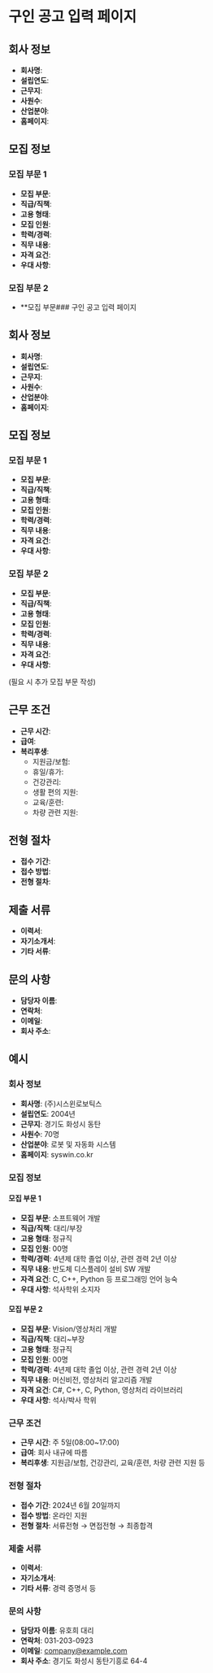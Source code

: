 # 구인 공고 입력 페이지

## 회사 정보
- **회사명**: 
- **설립연도**: 
- **근무지**: 
- **사원수**: 
- **산업분야**: 
- **홈페이지**: 

## 모집 정보
### 모집 부문 1
- **모집 부문**: 
- **직급/직책**: 
- **고용 형태**: 
- **모집 인원**: 
- **학력/경력**: 
- **직무 내용**: 
- **자격 요건**: 
- **우대 사항**: 

### 모집 부문 2
- **모집 부문### 구인 공고 입력 페이지

## 회사 정보
- **회사명**: 
- **설립연도**: 
- **근무지**: 
- **사원수**: 
- **산업분야**: 
- **홈페이지**: 

## 모집 정보
### 모집 부문 1
- **모집 부문**: 
- **직급/직책**: 
- **고용 형태**: 
- **모집 인원**: 
- **학력/경력**: 
- **직무 내용**: 
- **자격 요건**: 
- **우대 사항**: 

### 모집 부문 2
- **모집 부문**: 
- **직급/직책**: 
- **고용 형태**: 
- **모집 인원**: 
- **학력/경력**: 
- **직무 내용**: 
- **자격 요건**: 
- **우대 사항**: 

(필요 시 추가 모집 부문 작성)

## 근무 조건
- **근무 시간**: 
- **급여**: 
- **복리후생**: 
  - 지원금/보험: 
  - 휴일/휴가: 
  - 건강관리: 
  - 생활 편의 지원: 
  - 교육/훈련: 
  - 차량 관련 지원: 

## 전형 절차
- **접수 기간**: 
- **접수 방법**: 
- **전형 절차**: 

## 제출 서류
- **이력서**: 
- **자기소개서**: 
- **기타 서류**: 

## 문의 사항
- **담당자 이름**: 
- **연락처**: 
- **이메일**: 
- **회사 주소**: 

## 예시

### 회사 정보
- **회사명**: (주)시스윈로보틱스
- **설립연도**: 2004년
- **근무지**: 경기도 화성시 동탄
- **사원수**: 70명
- **산업분야**: 로봇 및 자동화 시스템
- **홈페이지**: syswin.co.kr

### 모집 정보
#### 모집 부문 1
- **모집 부문**: 소프트웨어 개발
- **직급/직책**: 대리/부장
- **고용 형태**: 정규직
- **모집 인원**: 00명
- **학력/경력**: 4년제 대학 졸업 이상, 관련 경력 2년 이상
- **직무 내용**: 반도체 디스플레이 설비 SW 개발
- **자격 요건**: C, C++, Python 등 프로그래밍 언어 능숙
- **우대 사항**: 석사학위 소지자

#### 모집 부문 2
- **모집 부문**: Vision/영상처리 개발
- **직급/직책**: 대리~부장
- **고용 형태**: 정규직
- **모집 인원**: 00명
- **학력/경력**: 4년제 대학 졸업 이상, 관련 경력 2년 이상
- **직무 내용**: 머신비전, 영상처리 알고리즘 개발
- **자격 요건**: C#, C++, C, Python, 영상처리 라이브러리
- **우대 사항**: 석사/박사 학위

### 근무 조건
- **근무 시간**: 주 5일(08:00~17:00)
- **급여**: 회사 내규에 따름
- **복리후생**: 지원금/보험, 건강관리, 교육/훈련, 차량 관련 지원 등

### 전형 절차
- **접수 기간**: 2024년 6월 20일까지
- **접수 방법**: 온라인 지원
- **전형 절차**: 서류전형 → 면접전형 → 최종합격

### 제출 서류
- **이력서**: 
- **자기소개서**: 
- **기타 서류**: 경력 증명서 등

### 문의 사항
- **담당자 이름**: 유호희 대리
- **연락처**: 031-203-0923
- **이메일**: company@example.com
- **회사 주소**: 경기도 화성시 동탄기흥로 64-4
